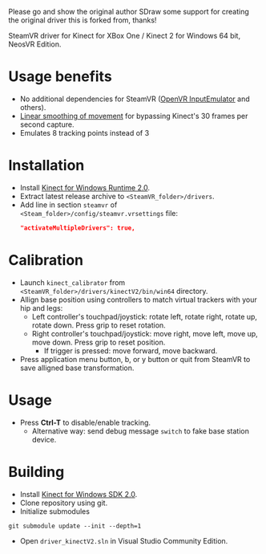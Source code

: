 Please go and show the original author SDraw some support for creating the original driver this is forked from, thanks!

SteamVR driver for Kinect for XBox One / Kinect 2 for Windows 64 bit, NeosVR Edition.

# Usage benefits
* No additional dependencies for SteamVR ([OpenVR InputEmulator](https://github.com/matzman666/OpenVR-InputEmulator) and others).
* [Linear smoothing of movement](https://twitter.com/SDraw_/status/1231987403721756672) for bypassing Kinect's 30 frames per second capture. 
* Emulates 8 tracking points instead of 3

# Installation
* Install [Kinect for Windows Runtime 2.0](https://www.microsoft.com/en-us/download/details.aspx?id=44559).
* Extract latest release archive to `<SteamVR_folder>/drivers`.
* Add line in section `steamvr` of `<Steam_folder>/config/steamvr.vrsettings` file:
  ```JSON
  "activateMultipleDrivers": true,
  ```

# Calibration
* Launch `kinect_calibrator` from `<SteamVR_folder>/drivers/kinectV2/bin/win64` directory.
* Allign base position using controllers to match virtual trackers with your hip and legs:
  * Left controller's touchpad/joystick: rotate left, rotate right, rotate up, rotate down. Press grip to reset rotation.
  * Right controller's touchpad/joystick: move right, move left, move up, move down. Press grip to reset position.
    * If trigger is pressed: move forward, move backward.
* Press application menu button, b, or y button or quit from SteamVR to save alligned base transformation.

# Usage
* Press **Ctrl-T** to disable/enable tracking.
  * Alternative way: send debug message `switch` to fake base station device.

# Building
* Install [Kinect for Windows SDK 2.0](https://www.microsoft.com/en-us/download/details.aspx?id=44561).
* Clone repository using git.
* Initialize submodules
```
git submodule update --init --depth=1
```
* Open `driver_kinectV2.sln` in Visual Studio Community Edition.
